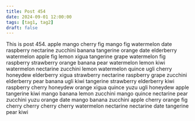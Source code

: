 ```yaml
---
title: Post 454
date: 2024-09-01 12:00:00
tags: [tag1, tag2]
draft: false
---
```

This is post 454.
apple
mango
cherry
fig
mango
fig
watermelon
date
raspberry
nectarine
zucchini
banana
tangerine
orange
date
elderberry
watermelon
apple
fig
lemon
xigua
tangerine
grape
watermelon
fig
raspberry
strawberry
orange
banana
pear
watermelon
lemon
kiwi
watermelon
nectarine
zucchini
lemon
watermelon
quince
ugli
cherry
honeydew
elderberry
xigua
strawberry
nectarine
raspberry
grape
zucchini
elderberry
pear
banana
ugli
kiwi
tangerine
strawberry
elderberry
kiwi
raspberry
cherry
honeydew
orange
xigua
quince
yuzu
ugli
honeydew
apple
tangerine
kiwi
mango
banana
lemon
zucchini
mango
quince
nectarine
pear
zucchini
yuzu
orange
date
mango
banana
zucchini
apple
cherry
orange
fig
cherry
cherry
cherry
cherry
watermelon
nectarine
nectarine
date
tangerine
pear
kiwi
